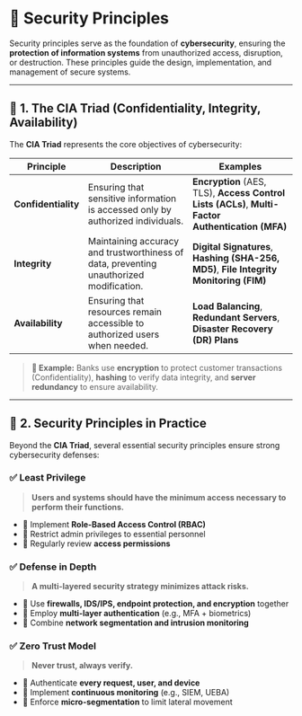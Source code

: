 # 🔐 **Security Principles**

Security principles serve as the foundation of **cybersecurity**, ensuring the **protection of information systems** from unauthorized access, disruption, or destruction. These principles guide the design, implementation, and management of secure systems.

---

## 📌 **1. The CIA Triad (Confidentiality, Integrity, Availability)**

The **CIA Triad** represents the core objectives of cybersecurity:

| Principle        | Description | Examples |
|-----------------|------------|----------|
| **Confidentiality** | Ensuring that sensitive information is accessed only by authorized individuals. | **Encryption** (AES, TLS), **Access Control Lists (ACLs)**, **Multi-Factor Authentication (MFA)** |
| **Integrity** | Maintaining accuracy and trustworthiness of data, preventing unauthorized modification. | **Digital Signatures**, **Hashing (SHA-256, MD5)**, **File Integrity Monitoring (FIM)** |
| **Availability** | Ensuring that resources remain accessible to authorized users when needed. | **Load Balancing**, **Redundant Servers**, **Disaster Recovery (DR) Plans** |

> **🔹 Example:** Banks use **encryption** to protect customer transactions (Confidentiality), **hashing** to verify data integrity, and **server redundancy** to ensure availability.

---

## 🔐 **2. Security Principles in Practice**

Beyond the **CIA Triad**, several essential security principles ensure strong cybersecurity defenses:

### ✅ **Least Privilege**
> **Users and systems should have the minimum access necessary to perform their functions.**
- 🔹 Implement **Role-Based Access Control (RBAC)**
- 🔹 Restrict admin privileges to essential personnel
- 🔹 Regularly review **access permissions**

### ✅ **Defense in Depth**
> **A multi-layered security strategy minimizes attack risks.**
- 🔹 Use **firewalls, IDS/IPS, endpoint protection, and encryption** together
- 🔹 Employ **multi-layer authentication** (e.g., MFA + biometrics)
- 🔹 Combine **network segmentation and intrusion monitoring**

### ✅ **Zero Trust Model**
> **Never trust, always verify.**
- 🔹 Authenticate **every request, user, and device**
- 🔹 Implement **continuous monitoring** (e.g., SIEM, UEBA)
- 🔹 Enforce **micro-segmentation** to limit lateral movement
